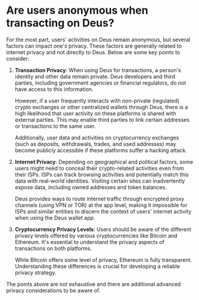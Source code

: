# Are users anonymous when transacting on Deus?

For the most part, users' activities on Deus remain anonymous, but several factors can impact one's privacy. These factors are generally related to internet privacy and not directly to Deus. Below are some key points to consider:

1. **Transaction Privacy**: When using Deus for transactions, a person's identity and other data remain private. Deus developers and third parties, including government agencies or financial regulators, do not have access to this information.

   However, if a user frequently interacts with non-private (regulated) crypto exchanges or other centralized wallets through Deus, there is a high likelihood that user activity on these platforms is shared with external parties. This may enable third parties to link certain addresses or transactions to the same user.

   Additionally, user data and activities on cryptocurrency exchanges (such as deposits, withdrawals, trades, and used addresses) may become publicly accessible if these platforms suffer a hacking attack.

2. **Internet Privacy**: Depending on geographical and political factors, some users might need to conceal their crypto-related activities even from their ISPs. ISPs can track browsing activities and potentially match this data with real-world identities. Visiting certain sites can inadvertently expose data, including owned addresses and token balances.

   Deus provides ways to route internet traffic through encrypted proxy channels (using VPN or TOR) at the app level, making it impossible for ISPs and similar entities to discern the context of users' internet activity when using the Deus wallet app.

3. **Cryptocurrency Privacy Levels**: Users should be aware of the different privacy levels offered by various cryptocurrencies like Bitcoin and Ethereum. It's essential to understand the privacy aspects of transactions on both platforms.

   While Bitcoin offers some level of privacy, Ethereum is fully transparent. Understanding these differences is crucial for developing a reliable privacy strategy.

The points above are not exhaustive and there are additional advanced privacy considerations to be aware of.